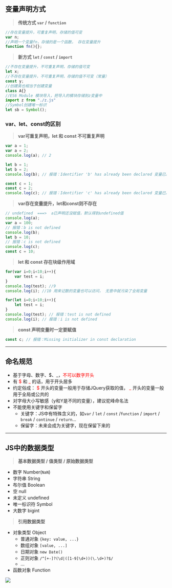 ## 变量声明方式
>**传统方式 `var` / `function`**
```javascript
//存在变量提升，可重复声明，存储的值可变
var n; 
//声明一个变量fn，存储的是一个函数， 存在变量提升
function fn(){}; 
```
>**新方式 `let` / `const` / `import`**
```javascript
//不存在变量提升，不可重复声明，存储的值可变
let x; 
//不存在变量提升，不可重复声明，存储的值不可变（常量）
const y; 
//创建类也相当于创建变量
class A{} 
//ES6 Module 模块导入，把导入的模块存储到z变量中
import z from "./z.js" 
//Symbol创建唯一标识
let sb = Symbol();
```
### var、let、const的区别
>**var可重复声明，let 和 const 不可重复声明**
```javascript
var a = 1;
var a = 2;
console.log(a); // 2
```
```javascript
let b = 1;
let b = 2;
console.log(b); // 报错：Identifier 'b' has already been declared 变量已声明过
```
```javascript
const c = 1;
const c = 2;
console.log(c); // 报错：Identifier 'c' has already been declared 变量已声明过
```
>**var存在变量提升，let和const则不存在**
```javascript
// undefined  ===>  a已声明还没赋值，默认得到undefined值
console.log(a); 
var a = 100;
// 报错：b is not defined
console.log(b); 
let b = 10;
// 报错：c is not defined
console.log(c); 
const c = 10;
```
>**let 和 const 存在块级作用域**
```javascript
for(var i=0;i<10;i++){
    var test = i;
}
console.log(test); //9
console.log(i); //10 用来记数的变量也可以访问， 无意中就污染了全局变量
```
```javascript
for(let i=0;i<10;i++){
    let test = i;
}
console.log(test); // 报错：test is not defined
console.log(i); // 报错：i is not defined
```
>**const 声明变量时一定要赋值**
```javascript
const c; // 报错：Missing initializer in const declaration
```

---
## 命名规范
+ 基于字母、数字、$、_，<font color=red>不可以数字开头</font>
+ 有<font color=red> $ </font>和<font color=red> _ </font>的话，用于开头居多
+ 约定俗成：<font color=red> $ </font>开头的变量一般用于存储JQuery获取的值，<font color=red> _ </font>开头的变量一般用于全局或公共的
+ 对字母大小写敏感（y和Y是不同的变量），建议驼峰命名法
+ 不能使用关键字和保留字
  + 关键字：JS中有特殊含义的，如`var` / `let` / `const` /`function` / `import` / `break` / `continue` / `return`...
  + 保留字：未来会成为关键字，现在保留下来的

---
## JS中的数据类型
>**基本数据类型 / 值类型 / 原始数据类型**
+ 数字 Number(`NaN`)
+ 字符串 String
+ 布尔值 Boolean
+ 空 null
+ 未定义 undefined
+ 唯一标识符 Symbol
+ 大数字 bigint
>**引用数据类型**
+ 对象类型 Object
  + 普通对象 `{key: value, ...}`
  + 数组对象 `[value, ...]`
  + 日期对象 `new Date()`
  + 正则对象 `/^[+-]?(\d|([1-9]\d+))(\.\d+)?$/`
  + ...
+ 函数对象 Function

![](https://www.runoob.com/wp-content/uploads/2013/08/Javascript-DataType.png)